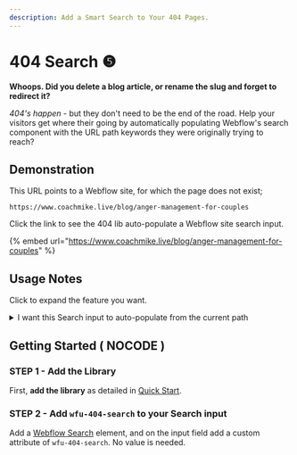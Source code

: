 ```yaml
---
description: Add a Smart Search to Your 404 Pages.
---
```


# 404 Search ❺

**Whoops. Did you delete a blog article, or rename the slug and forget to redirect it?**&#x20;

_404's happen_ - but they don't need to be the end of the road. Help your visitors get where their going by automatically populating Webflow's search component with the URL path keywords they were originally trying to reach?

## Demonstration <a href="#display-captions-in-webflows-lightboxes" id="display-captions-in-webflows-lightboxes"></a>

This URL points to a Webflow site, for which the page does not exist;

```
https://www.coachmike.live/blog/anger-management-for-couples
```

Click the link to see the 404 lib auto-populate a Webflow site search input.&#x20;

{% embed url="https://www.coachmike.live/blog/anger-management-for-couples" %}

## Usage Notes <a href="#getting-started-nocode" id="getting-started-nocode"></a>

Click to expand the feature you want.

<details>

<summary>I want this Search input to auto-populate from the current path</summary>

Add a [Webflow Search](https://university.webflow.com/lesson/site-search) element, and on the input field add a custom attribute of `wfu-404-search`. No value is needed.

</details>

## Getting Started ( NOCODE ) <a href="#getting-started-nocode" id="getting-started-nocode"></a>

### STEP 1 - Add the Library <a href="#step-1---add-the-library" id="step-1---add-the-library"></a>

First, **add the library** as detailed in [Quick Start](quick-start-or-sa5-404.md).&#x20;

### STEP 2 - Add `wfu-404-search` to your Search input

Add a [Webflow Search](https://university.webflow.com/lesson/site-search) element, and on the input field add a custom attribute of `wfu-404-search`. No value is needed.

